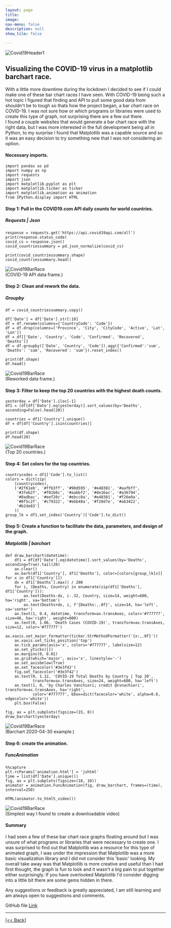 ```yaml
---
layout: page
title:
image: 
nav-menu: false
description: null
show_tile: false

---
```


![Covid19Header1](/assets/images/CVbarCovidHeader1.jpg) <br>

## Visualizing the COVID-19 virus in a matplotlib barchart race.


With a little more downtime during the lockdown I decided to see if I could make one of these bar chart races I have seen.  With COVID-19 
being such a hot topic I figured that finding and API to pull some good data from shouldn't be to tough so thats how the project began, a bar chart race on 
COVID-19.  I was not sure how or which programs or libraries were used to create this type of graph, not surprising there are a few out there.  
I found a couple websites that would generate a bar chart race with the right data, but I was more interested in the full development being all 
in Python, to my surprise I found that Matplotlib was a capable source and so it was an easy decision to try something new that I was not considering 
an option.

#### Necessary imports.
```
import pandas as pd
import numpy as np
import requests
import json
import matplotlib.pyplot as plt
import matplotlib.ticker as ticker
import matplotlib.animation as animation
from IPython.display import HTML
```
#### Step 1: Pull in the COVID19.com API daily counts for world countries.
##### Requests | Json
```
response = requests.get('https://api.covid19api.com/all')
print(response.status_code)
covid_cs = response.json()
covid_countriessummary = pd.json_normalize(covid_cs)
```
```
print(covid_countriessummary.shape)
covid_countriessummary.head()
```
![Covid19BarRace](/assets/images/CVbar1.png) <br>
(COVID-19 API data frame.)

#### Step 2: Clean and rework the data.
##### Groupby
```
df = covid_countriessummary.copy()
```
```
df['Date'] = df['Date'].str[:10]
df = df.rename(columns={'CountryCode': 'Code'})
df = df.drop(columns=['Province', 'City', 'CityCode', 'Active', 'Lat', 'Lon'])
df = df[['Date', 'Country', 'Code', 'Confirmed', 'Recovered', 'Deaths']]
df = df.groupby(['Date', 'Country', 'Code']).agg({'Confirmed':'sum', 'Deaths': 'sum', 'Recovered': 'sum'}).reset_index()
```
```
print(df.shape)
df.head()
```
![Covid19BarRace](/assets/images/CVbar2.png) <br>
(Reworked data frame.)

#### Step 3: Filter to keep the top 20 countries with the highest death counts.
```
yesterday = df['Date'].iloc[-1]
df1 = (df[df['Date'].eq(yesterday)].sort_values(by='Deaths', ascending=False).head(20))

countries = df1['Country'].unique()
df = df[df['Country'].isin(countries)]
```
```
print(df.shape)
df.head(20)
```
![Covid19BarRace](/assets/images/CVbar3.png) <br>
(Top 20 countries.)

#### Step 4: Set colors for the top countries.
```
countrycodes = df1['Code'].to_list()
colors = dict(zip(
    (countrycodes),
    ['#2f61eb', '#ffb3ff', '#90d595', '#e48381', '#aafbff',
     '#3feb2f', '#f01b0c', '#aabbf2', '#de16ac', '#a36794', 
     '#8adbac', '#eef20c', '#ebcc8a', '#e48381', '#f26e0a', 
     '#0f5c2f', '#c79322', '#ebb48a', '#f28d7e', '#ab3422',
     '#b2de83']
    ))
group_lk = df1.set_index('Country')['Code'].to_dict()
```

#### Step 5: Create a function to facilitate the data, parameters, and design of the graph.
##### Matplotlib | barchart
```
def draw_barchart(datetime):
    df1 = df[df['Date'].eq(datetime)].sort_values(by='Deaths', ascending=True).tail(20)
    ax.clear()
    ax.barh(df1['Country'], df1['Deaths'], color=[colors[group_lk[x]] for x in df1['Country']])
    dx = df1['Deaths'].max() / 200
    for i, (Deaths, Country) in enumerate(zip(df1['Deaths'], df1['Country'])):
        ax.text(Deaths-dx, i-.32, Country, size=14, weight=600, ha='right', va='bottom')
        ax.text(Deaths+dx, i, f'{Deaths:,.0f}', size=14, ha='left', va='center')
    ax.text(1, 0.4, datetime, transform=ax.transAxes, color='#777777', size=46, ha='right', weight=800)
    ax.text(0, 1.06, 'Death Cases (COVID-19)', transform=ax.transAxes, size=12, color='#777777')
    ax.xaxis.set_major_formatter(ticker.StrMethodFormatter('{x:,.0f}'))
    ax.xaxis.set_ticks_position('top')
    ax.tick_params(axis='x', colors='#777777', labelsize=12)
    ax.set_yticks([])
    ax.margins(0, 0.01)
    ax.grid(which='major', axis='x', linestyle='-')
    ax.set_axisbelow(True)
    ax.set_facecolor('#3e3f42')
    fig.set_facecolor('#3e3f42')
    ax.text(0, 1.12, 'COVID-19 Total Deaths by Country | Top 20',
            transform=ax.transAxes, size=24, weight=600, ha='left')
    ax.text(1, 0, 'by Charles Vanchieri; credit @cvnachieri', transform=ax.transAxes, ha='right',
            color='#777777', bbox=dict(facecolor='white', alpha=0.8, edgecolor='white'))
    plt.box(False)
```
```
fig, ax = plt.subplots(figsize=(15, 8))   
draw_barchart(yesterday)
```
![Covid19BarRace](/assets/images/CVbar4.png) <br>
(Barchart 2020-04-30 example.)

#### Step 6: create the animation.
##### FuncAnimation
```
%%capture
plt.rcParams['animation.html'] = 'jshtml'
time = list(df['Date'].unique())
fig, ax = plt.subplots(figsize=(18, 10)) 
animator = animation.FuncAnimation(fig, draw_barchart, frames=(time), interval=250)
```
```
HTML(animator.to_html5_video())
```
![Covid19BarRace](/assets/images/CVbar5.png) <br>
(Simplest way I found to create a downloadable video)


#### Summary
I had seen a few of these bar chart race graphs floating around but I was unsure of what programs or libraries that were necessary 
to create one.  I was surprised to find out that Matplotlib was a resource for this type of animated graph, I was under the impression
that Matplotlib was a more basic visualization library and I did not consider this 'basic' looking.  My overall take away was that 
Matplotlib is more creative and useful than I had first thought, the graph is fun to look and it wasn't a big pain to put together either 
surprisingly.  If you have overlooked Matplotlib I'd consider digging into a little bit there are some gems hidden in there.

Any suggestions or feedback is greatly appreciated, I am still learning and am always open to suggestions and comments.

GitHub file 
[Link]({{'https://github.com/CVanchieri/CVanchieri.github.io/blob/master/_data/MatplotlibCOVID19BarChartRacePost/MatplotlibCOVID19BarChartRace.ipynb'}})




---
[[<< Back]](https://cvanchieri.github.io/DSPortfolio/d_visualizations.html)

